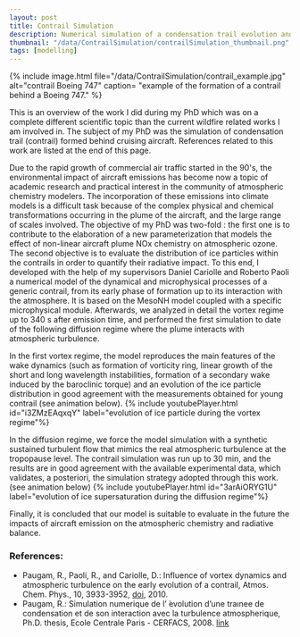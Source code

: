 ```yaml
---
layout: post
title: Contrail Simulation
description: Numerical simulation of a condensation trail evolution and its interaction with the atmospheric turbulence  
thumbnail: "/data/ContrailSimulation/contrailSimulation_thumbnail.png"
tags: [modelling]
---
```


{% include image.html file="/data/ContrailSimulation/contrail_example.jpg" alt="contrail Boeing 747" caption= "example of the formation of a contrail behind a Boeing 747." %}

This is an overview of the work I did during my PhD which was on a complete different scientific topic than the current wildfire related works I am involved in. The subject of my PhD was the simulation of condensation trail (contrail) formed behind cruising aircraft. References related to this work are listed at the end of this page.

Due to the rapid growth of commercial air traffic started in the 90's, the environmental impact of aircraft emissions has become now a topic of academic research and practical interest in the community of atmospheric chemistry modelers. The incorporation of these emissions into climate models is a difficult task because of the complex physical and
chemical transformations occurring in the plume of the aircraft, and the large range of
scales involved. The objective of my PhD was two-fold : the first one is to contribute to the elaboration of a new parameterization that models the effect of non-linear aircraft plume NOx chemistry on atmospheric ozone. The second objective is to evaluate the distribution of ice particles within the contrails in order to quantify their radiative impact.
To this end, I developed with the help of my supervisors Daniel Cariolle and Roberto Paoli a numerical model of the dynamical and microphysical processes of a generic contrail, from its early phase of formation up to its interaction with the atmosphere. It is based on the MesoNH model coupled with a specific microphysical module. Afterwards, we analyzed in detail the vortex regime up to 340 s after emission time, and performed the first simulation to date of the following diffusion regime where the plume interacts with atmospheric turbulence.

In the first vortex regime, the model reproduces the main features of the wake dynamics (such as formation of vorticity ring, linear growth of the short and long wavelength instabilities, formation of a secondary wake induced by the baroclinic torque) and an evolution of the ice particle distribution in good agreement with the measurements obtained for young contrail (see animation below).
{% include youtubePlayer.html id="i3ZMzEAqxqY" label="evolution of ice particle during the vortex regime"%}

In the diffusion regime, we force the model simulation with a synthetic sustained turbulent flow that mimics the real atmospheric turbulence at the tropopause level. The contrail simulation was run up to 30 min, and the results are in good agreement with the available experimental data, which validates, a posteriori, the simulation strategy adopted through this work. (see animation below)
{% include youtubePlayer.html id="3arAiORYG1U" label="evolution of ice supersaturation during the diffusion regime"%}

Finally, it is concluded that our model is suitable to evaluate in the future the impacts of aircraft emission on the atmospheric chemistry and radiative balance.

### References:
- Paugam, R., Paoli, R., and Cariolle, D.: Influence of vortex dynamics and atmospheric turbulence on the early evolution of a contrail, Atmos. Chem. Phys., 10, 3933-3952, [doi](https://doi.org/10.5194/acp-10-3933-2010), 2010.
- Paugam,  R.: Simulation numerique de l’ ́evolution d’une traınee de condensation et de son interaction avec la turbulence atmospherique, Ph.D. thesis, Ecole Centrale Paris - CERFACS, 2008. [link](https://tel.archives-ouvertes.fr/tel-01666360)
